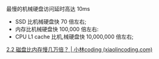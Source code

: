 最慢的机械硬盘访问延时高达 10ms

- SSD 比机械硬盘快 70 倍左右;
- 内存比机械硬盘快 100,000 倍左右:
- CPU L1 cache 比机,械硬盘快 10,000,000 倍左右;







[2.2 磁盘比内存慢几万倍？ | 小林coding (xiaolincoding.com)](https://xiaolincoding.com/os/1_hardware/storage.html#总结)